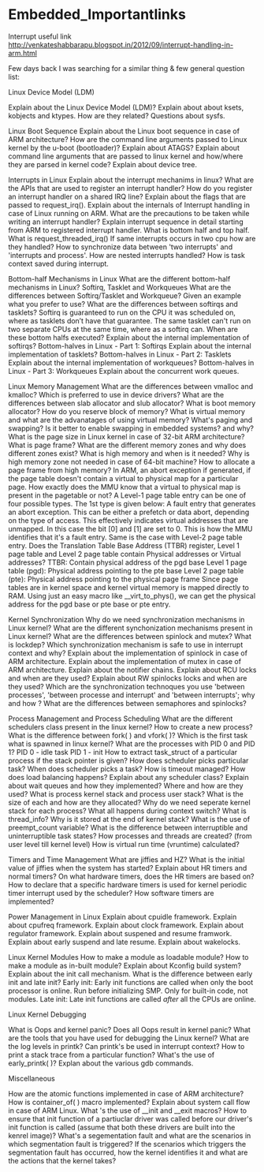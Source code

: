 # Embedded_Importantlinks

Interrupt useful link http://venkateshabbarapu.blogspot.in/2012/09/interrupt-handling-in-arm.html

Few days back I was searching for a similar thing & few general question list:

Linux Device Model (LDM)

Explain about the Linux Device Model (LDM)?
Explain about about ksets, kobjects and ktypes. How are they related?
Questions about sysfs.

Linux Boot Sequence
Explain about the Linux boot sequence in case of ARM architecture?
How are the command line arguments passed to Linux kernel by the u-boot (bootloader)?
Explain about ATAGS?
Explain about command line arguments that are passed to linux kernel and how/where they are parsed in kernel code?
Explain about device tree.

Interrupts in Linux
Explain about the interrupt mechanims in linux?
What are the APIs that are used to register an interrupt handler?
How do you register an interrupt handler on a shared IRQ line?
Explain about the flags that are passed to request_irq().
Explain about the internals of Interrupt handling in case of Linux running on ARM.
What are the precautions to be taken while writing an interrupt handler?
Explain interrupt sequence in detail starting from ARM to registered interrupt handler.
What is bottom half and top half.
What is request_threaded_irq()
If same interrupts occurs in two cpu how are they handled?
How to synchronize data between 'two interrupts' and 'interrupts and process'.
How are nested interrupts handled?
How is task context saved during interrupt.

Bottom-half Mechanisms in Linux
What are the different bottom-half mechanisms in Linux?
Softirq, Tasklet and Workqueues
What are the differences between Softirq/Tasklet and Workqueue? Given an example what you prefer to use?
What are the differences between softirqs and tasklets?
Softirq is guaranteed to run on the CPU it was scheduled on, where as tasklets don’t have that guarantee. 
The same tasklet can't run on two separate CPUs at the same time, where as a softirq can. 
When are these bottom halfs executed?
Explain about the internal implementation of softirqs?
Bottom-halves in Linux - Part 1: Softirqs
Explain about the internal implementation of tasklets?
Bottom-halves in Linux - Part 2: Tasklets
Explain about the internal implementation of workqueues?
Bottom-halves in Linux - Part 3: Workqueues
Explain about the concurrent work queues.

Linux Memory Management 
What are the differences between vmalloc and kmalloc? Which is preferred to use in device drivers?
What are the differences between slab allocator and slub allocator?
What is boot memory allocator?
How do you reserve block of memory?
What is virtual memory and what are the advanatages of using virtual memory?
What's paging and swapping?
Is it better to enable swapping in embedded systems? and why?
What is the page size in Linux kernel in case of 32-bit ARM architecture?
What is page frame?
What are the different memory zones and why does different zones exist?
What is high memory and when is it needed?
Why is high memory zone not needed in case of 64-bit machine?
How to allocate a page frame from high memory?
In ARM, an abort exception if generated, if the page table doesn't contain a virtual to physical map for a particular page. How exactly does the MMU know that a virtual to physical map is present in the pagetable or not?
A Level-1 page table entry can be one of four possible types. The 1st type is given below: 
A fault entry that generates an abort exception. This can be either a prefetch or data abort, depending on the type of access. This effectively indicates virtual addresses that are unmapped.
In this case the bit [0] and [1] are set to 0. This is how the MMU identifies that it's a fault entry.
Same is the case with Level-2 page table entry.
Does the Translation Table Base Address (TTBR) register, Level 1 page table and Level 2 page table contain Physical addresses or Virtual addresses?
TTBR: Contain physical address of the pgd base
Level 1 page table (pgd): Physical address pointing to the pte base
Level 2 page table (pte): Physical address pointing to the physical page frame
Since page tables are in kernel space and kernel virtual memory is mapped directly to RAM. Using just an easy macro like __virt_to_phys(), we can get the physical address for the pgd base or pte base or pte entry.

Kernel Synchronization
Why do we need synchronization mechanisms in Linux kernel?
What are the different synchonization mechanisms present in Linux kernel?
What are the differences between spinlock and mutex?
What is lockdep?
Which synchronization mechanism is safe to use in interrupt context and why?
Explain about the implementation of spinlock in case of ARM architecture.
Explain about the implementation of mutex in case of ARM architecture.
Explain about the notifier chains.
Explain about RCU locks and when are they used?
Explain about RW spinlocks locks and when are they used?
Which are the synchronization technoques you use 'between processes', 'between processe and interrupt' and 'between interrupts'; why and how ?
What are the differences between semaphores and spinlocks?

Process Management and Process Scheduling
What are the different schedulers class present in the linux kernel?
How to create a new process?
What is the difference between fork( ) and vfork( )?
Which is the first task what is spawned in linux kernel?
What are the processes with PID 0 and PID 1?
PID 0 - idle task
PID 1 - init 
How to extract task_struct of a particular process if the stack pointer is given?
How does scheduler picks particular task?
When does scheduler picks a task?
How is timeout managed?
How does load balancing happens?
Explain about any scheduler class?
Explain about wait queues and how they implemented? Where and how are they used?
What is process kernel stack and process user stack? What is the size of each and how are they allocated?
Why do we need seperate kernel stack for each process?
What all happens during context switch?
What is thread_info? Why is it stored at the end of kernel stack?
What is the use of preempt_count variable?
What is the difference between interruptible and uninterruptible task states?
How processes and threads are created? (from user level till kernel level)
How is virtual run time (vruntime) calculated?

Timers and Time Management
What are jiffies and HZ?
What is the initial value of jiffies when the system has started?
Explain about HR timers and normal timers?
On what hardware timers, does the HR timers are based on?
How to declare that a specific hardware timers is used for kernel periodic timer interrupt used by the scheduler?
How software timers are implemented?

Power Management in Linux
Explain about cpuidle framework.
Explain about cpufreq framework.
Explain about clock framework.
Explain about regulator framework.
Explain about suspened and resume framwork.
Explain about early suspend and late resume.
Explain about wakelocks.

Linux Kernel Modules
How to make a module as loadable module?
How to make a module as in-built module?
Explain about Kconfig build system?
Explain about the init call mechanism.
What is the difference between early init and late init?
Early init:
Early init functions are called when only the boot processor is online.
Run before initializing SMP.
Only for built-in code, not modules.
Late init:
Late init functions are called _after_ all the CPUs are online.

Linux Kernel Debugging

What is Oops and kernel panic?
Does all Oops result in kernel panic?
What are the tools that you have used for debugging the Linux kernel?
What are the log levels in printk?
Can printk's be used in interrupt context?
How to print a stack trace from a particular function?
What's the use of early_printk( )?
Explan about the various gdb commands.

Miscellaneous

How are the atomic functions implemented in case of ARM architecture?
How is container_of( ) macro implemented? 
Explain about system call flow in case of ARM Linux.
What 's the use of __init and __exit macros?
How to ensure that init function of a partiuclar driver was called before our driver's init function is called (assume that both these drivers are built into the kenrel image)?
What's a segementation fault and what are the scenarios in which segmentation fault is triggered?
If the scenarios which triggers the segmentation fault has occurred, how the kernel identifies it and what are the actions that the kernel takes?

